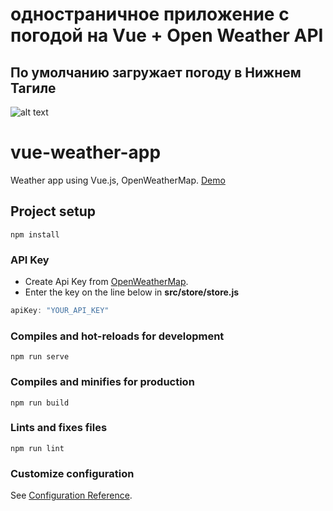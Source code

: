 # одностраничное приложение с погодой на Vue + Open Weather API

## По умолчанию загружает погоду в Нижнем Тагиле

![alt text](https://github.com/EgorGologuzov/weather-api/blob/master/1.png?raw=true)

# vue-weather-app
Weather app using Vue.js, OpenWeatherMap. [Demo](https://dogukanbatal.github.io/vue-weather-app/)

## Project setup
```
npm install
```
### API Key
- Create Api Key from [OpenWeatherMap](https://openweathermap.org). 
- Enter the key on the line below in **src/store/store.js**
```javascript
apiKey: "YOUR_API_KEY"
```

### Compiles and hot-reloads for development
```
npm run serve
```

### Compiles and minifies for production
```
npm run build
```

### Lints and fixes files
```
npm run lint
```

### Customize configuration
See [Configuration Reference](https://cli.vuejs.org/config/).
